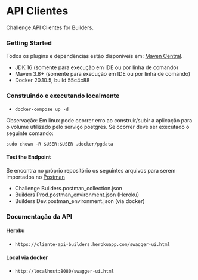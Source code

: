 # API Clientes
Challenge API Clientes for Builders.

### Getting Started

Todos os plugins e dependências estão disponíveis em: [Maven Central](https://search.maven.org/). 

* JDK 16 (somente para execução em IDE ou por linha de comando) 
* Maven 3.8+ (somente para execução em IDE ou por linha de comando)
* Docker 20.10.5, build 55c4c88

### Construindo e executando localmente

* `docker-compose up -d`

Observação: Em linux pode ocorrer erro ao construir/subir a aplicação para o volume utilizado pelo serviço postgres. Se ocorrer deve ser executado o seguinte comando:

`sudo chown -R $USER:$USER .docker/pgdata`

#### Test the Endpoint

Se encontra no próprio repositório os seguintes arquivos para serem importados no [Postman](https://www.postman.com/)

* Challenge Builders.postman_collection.json
* Builders Prod.postman_environment.json (Heroku)
* Builders Dev.postman_environment.json (via docker)

### Documentação da API

#### Heroku
* `https://cliente-api-builders.herokuapp.com/swagger-ui.html`

#### Local via docker
* `http://localhost:8080/swagger-ui.html`
